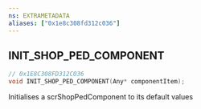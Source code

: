 ```yaml
---
ns: EXTRAMETADATA
aliases: ["0x1e8c308fd312c036"]
---
```

## INIT_SHOP_PED_COMPONENT

```c
// 0x1E8C308FD312C036
void INIT_SHOP_PED_COMPONENT(Any* componentItem);
```

Initialises a scrShopPedComponent to its default values

